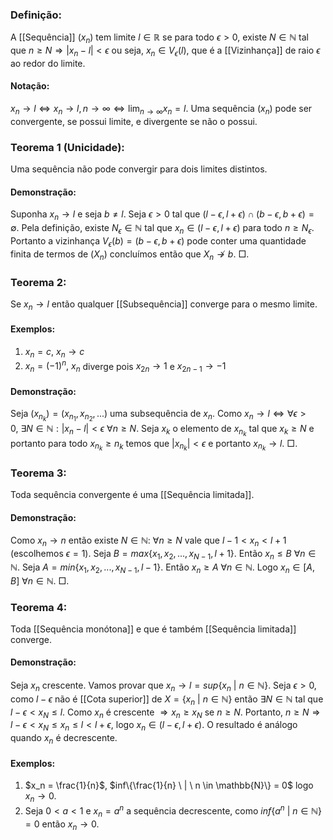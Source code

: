 ### Definição:
A [[Sequência]] $(x_n)$ tem limite $l\in \mathbb{R}$ se para todo $\epsilon >0$, existe $N \in \mathbb{N}$ tal que $n\geq N \Rightarrow |x_n-l|<\epsilon$ ou seja, $x_n \in V_{\epsilon}(l)$, que é a [[Vizinhança]] de raio $\epsilon$ ao redor do limite.

#### Notação:
$x_n \rightarrow l \iff x_n\rightarrow l, n\rightarrow \infty \iff \lim_{n \to \infty} x_n = l$. 
Uma sequência $(x_n)$ pode ser convergente, se possui limite, e divergente se não o possui.

### Teorema 1 (Unicidade):
Uma sequência não pode convergir para dois limites distintos.
#### Demonstração:
Suponha $x_n \to l$ e seja $b\neq l$. Seja $\epsilon > 0$ tal que $(l-\epsilon, l+\epsilon) \cap (b-\epsilon, b+\epsilon) = \emptyset$. Pela definição, existe $N_{\epsilon} \in \mathbb{N}$ tal que $x_n \in (l-\epsilon, l+\epsilon)$ para todo $n\geq N_{\epsilon}$. Portanto a vizinhança $V_{\epsilon}(b) = (b-\epsilon, b+\epsilon)$ pode conter uma quantidade finita de termos de $(X_n)$ concluímos então que $X_n \not \to b$. $\Box$.

### Teorema 2:
Se $x_n \to l$ então qualquer [[Subsequência]] converge para o mesmo limite.
#### Exemplos:
1. $x_n = c, \ x_n \to c$
2. $x_n = (-1)^n, \ x_n$ diverge pois $x_{2n} \to 1$ e $x_{2n-1} \to -1$ 
#### Demonstração:
Seja $(x_{n_k}) = (x_{n_1}, x_{n_2}, ...)$ uma subsequência de $x_n$. Como $x_n \to l \iff \forall \epsilon>0, \ \exists N\in \mathbb{N}: |x_n-l|<\epsilon \ \forall n\geq N$. Seja $x_k$ o elemento de $x_{n_k}$ tal que $x_k\geq N$ e portanto para todo $x_{n_k} \geq n_k$ temos que $|x_{n_k}| < \epsilon$ e portanto $x_{n_k}\to l$. $\Box$.

### Teorema 3:
Toda sequência convergente é uma [[Sequência limitada]].
#### Demonstração:
Como $x_n \to n$ então existe $N\in\mathbb{N}: \ \forall n\geq N$ vale que $l-1<x_n<l+1$ (escolhemos $\epsilon = 1$).
Seja $B = max\{x_1,x_2,...,x_{N-1}, l+1\}$. Então $x_n \leq B \ \forall n\in\mathbb{N}$.
Seja $A = min\{x_1,x_2,...,x_{N-1}, l-1\}$. Então $x_n\geq A \ \forall n \in \mathbb{N}$.
Logo $x_n \in [A,B] \ \forall n \in \mathbb{N}$. $\Box$.

### Teorema 4:
Toda [[Sequência monótona]] e que é também [[Sequência limitada]] converge.
#### Demonstração:
Seja $x_n$ crescente. Vamos provar que $x_n \to l = sup\{x_n \ | \ n\in \mathbb{N}\}$. Seja $\epsilon >0$, como $l-\epsilon$ não é [[Cota superior]] de $X = \{x_n \ |\ n\in\mathbb{N}\}$ então $\exists N \in \mathbb{N}$ tal que $l-\epsilon<x_N\leq l$. Como $x_n$ é crescente $\Rightarrow x_n\geq x_N$ se $n\geq N$. Portanto, $n\geq N \Rightarrow l-\epsilon<x_N\leq x_n\leq l<l+\epsilon$, logo $x_n \in (l-\epsilon,l+\epsilon)$.
O resultado é análogo quando $x_n$ é decrescente.
#### Exemplos:
1. $x_n = \frac{1}{n}$, $inf\{\frac{1}{n} \ | \ n \in \mathbb{N}\} = 0$ logo $x_n \to 0$.
2. Seja $0<a<1$ e $x_n = a^n$ a sequência decrescente, como $inf\{a^n \ | \ n\in \mathbb{N}\} = 0$ então $x_n \to 0$.

